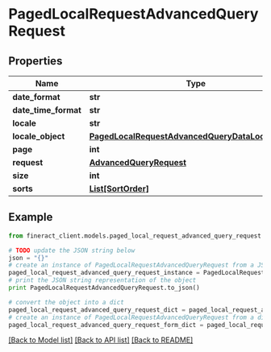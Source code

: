 # PagedLocalRequestAdvancedQueryRequest


## Properties

Name | Type | Description | Notes
------------ | ------------- | ------------- | -------------
**date_format** | **str** |  | [optional] 
**date_time_format** | **str** |  | [optional] 
**locale** | **str** |  | [optional] 
**locale_object** | [**PagedLocalRequestAdvancedQueryDataLocaleObject**](PagedLocalRequestAdvancedQueryDataLocaleObject.md) |  | [optional] 
**page** | **int** |  | [optional] 
**request** | [**AdvancedQueryRequest**](AdvancedQueryRequest.md) |  | [optional] 
**size** | **int** |  | [optional] 
**sorts** | [**List[SortOrder]**](SortOrder.md) |  | [optional] 

## Example

```python
from fineract_client.models.paged_local_request_advanced_query_request import PagedLocalRequestAdvancedQueryRequest

# TODO update the JSON string below
json = "{}"
# create an instance of PagedLocalRequestAdvancedQueryRequest from a JSON string
paged_local_request_advanced_query_request_instance = PagedLocalRequestAdvancedQueryRequest.from_json(json)
# print the JSON string representation of the object
print PagedLocalRequestAdvancedQueryRequest.to_json()

# convert the object into a dict
paged_local_request_advanced_query_request_dict = paged_local_request_advanced_query_request_instance.to_dict()
# create an instance of PagedLocalRequestAdvancedQueryRequest from a dict
paged_local_request_advanced_query_request_form_dict = paged_local_request_advanced_query_request.from_dict(paged_local_request_advanced_query_request_dict)
```
[[Back to Model list]](../README.md#documentation-for-models) [[Back to API list]](../README.md#documentation-for-api-endpoints) [[Back to README]](../README.md)


